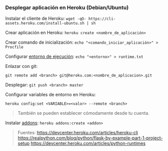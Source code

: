 ### Desplegar aplicación en Heroku (Debian/Ubuntu)

Instalar el cliente de Heroku: `wget -qO- https://cli-assets.heroku.com/install-ubuntu.sh | sh`

Crear aplicación en Heroku: `heroku create <nombre_de_aplicación>`

Crear comando de inicialización: `echo "<comando_iniciar_aplicación>" > Procfile`

Configurar [entorno de ejecución](https://devcenter.heroku.com/articles/python-runtimes): `echo "<entorno>" > runtime.txt`

Enlazar con git: 
```
git remote add <branch> git@heroku.com:<nombre_de_aplicacion>.git
```

Desplegar: `git push <branch> master`

Configurar variables de entorno en Heroku:
```
heroku config:set <VARIABLE>=<valor> --remote <branch>
```
>También se pueden establecer cómodamente desde tu cuenta.

Instalar [addons](https://elements.heroku.com/addons): `heroku addons:create <addon>`


>Fuentes:
https://devcenter.heroku.com/articles/heroku-cli
https://realpython.com/blog/python/flask-by-example-part-1-project-setup
https://devcenter.heroku.com/articles/python-runtimes